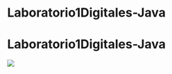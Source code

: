# Laboratorio1Digitales-Java
# Laboratorio1Digitales-Java
<img src="Anotación 2020-04-01 162648.png"/>
